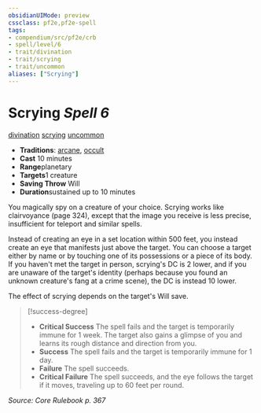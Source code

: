 ```yaml
---
obsidianUIMode: preview
cssclass: pf2e,pf2e-spell
tags:
- compendium/src/pf2e/crb
- spell/level/6
- trait/divination
- trait/scrying
- trait/uncommon
aliases: ["Scrying"]
---
```

# Scrying *Spell 6*   
[divination](../../rules/traits/divination.md)  [scrying](../../rules/traits/scrying.md)  [uncommon](../../rules/traits/uncommon.md)  

- **Traditions**: [arcane](../../rules/traits/arcane.md), [occult](../../rules/traits/occult.md)
- **Cast** 10 minutes 
- **Range**planetary
- **Targets**1 creature
- **Saving Throw** Will
- **Duration**sustained up to 10 minutes

You magically spy on a creature of your choice. Scrying works like clairvoyance (page 324), except that the image you receive is less precise, insufficient for teleport and similar spells.

Instead of creating an eye in a set location within 500 feet, you instead create an eye that manifests just above the target. You can choose a target either by name or by touching one of its possessions or a piece of its body. If you haven't met the target in person, scrying's DC is 2 lower, and if you are unaware of the target's identity (perhaps because you found an unknown creature's fang at a crime scene), the DC is instead 10 lower.

The effect of scrying depends on the target's Will save.

> [!success-degree] 
> - **Critical Success** The spell fails and the target is temporarily immune for 1 week. The target also gains a glimpse of you and learns its rough distance and direction from you.
> - **Success** The spell fails and the target is temporarily immune for 1 day.
> - **Failure** The spell succeeds.
> - **Critical Failure** The spell succeeds, and the eye follows the target if it moves, traveling up to 60 feet per round.

*Source: Core Rulebook p. 367*